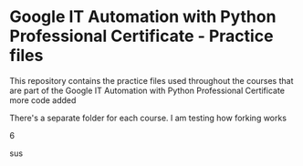 # Google IT Automation with Python Professional Certificate - Practice files

This repository contains the practice files used throughout the courses that are
part of the Google IT Automation with Python Professional Certificate
more code added

There's a separate folder for each course.
I am testing how forking works

6

sus